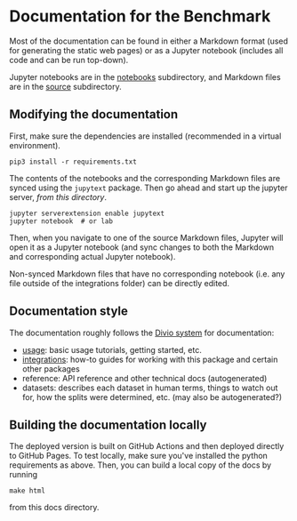 
# Documentation for the Benchmark

Most of the documentation can be found in either a Markdown format (used for generating the static web pages) or as a Jupyter notebook (includes all code and can be run top-down).

Jupyter notebooks are in the [notebooks](notebooks) subdirectory, and Markdown files are in the [source](source) subdirectory.

## Modifying the documentation

First, make sure the dependencies are installed (recommended in a virtual environment).
```shell
pip3 install -r requirements.txt
```

The contents of the notebooks and the corresponding Markdown files are synced using the `jupytext` package.
Then go ahead and start up the jupyter server, *from this directory*.
```shell
jupyter serverextension enable jupytext
jupyter notebook  # or lab
```

Then, when you navigate to one of the source Markdown files, Jupyter will open it as a Jupyter notebook (and sync changes to both the Markdown and corresponding actual Jupyter notebook).

Non-synced Markdown files that have no corresponding notebook (i.e. any file outside of the integrations folder) can be directly edited.

## Documentation style

The documentation roughly follows the [Divio system](https://documentation.divio.com/) for documentation:
- [usage](../docs/content/python/tutorials): basic usage tutorials, getting started, etc.
- [integrations](../docs/content/python/integrations): how-to guides for working with this package and certain other packages
- reference: API reference and other technical docs (autogenerated)
- datasets: describes each dataset in human terms, things to watch out for, how the splits were determined, etc. (may also be autogenerated?)

## Building the documentation locally

The deployed version is built on GitHub Actions and then deployed directly to GitHub Pages. To test locally, make sure you've installed the python requirements as above. Then, you can build a local copy of the docs by running
```shell
make html
```
from this docs directory.
